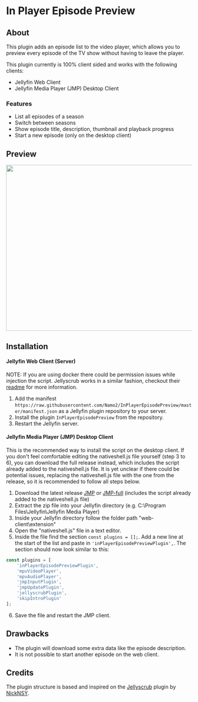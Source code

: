 In Player Episode Preview
====================

## About ##
This plugin adds an episode list to the video player, which allows you to preview every episode of the TV show without having to leave the player.

This plugin currently is 100% client sided and works with the following clients:
* Jellyfin Web Client
* Jellyfin Media Player (JMP) Desktop Client

### Features ###
* List all episodes of a season
* Switch between seasons
* Show episode title, description, thumbnail and playback progress
* Start a new episode (only on the desktop client)

## Preview ##

<img src="https://github.com/Namo2/InPlayerEpisodePreview/blob/master/Images/preview.gif" width="550" height="450">

## Installation ##

#### Jellyfin Web Client (Server) ####

NOTE: If you are using docker there could be permission issues while injection the script. 
Jellyscrub works in a similar fashion, checkout their [readme](https://github.com/nicknsy/jellyscrub/blob/main/README.md) for more information.

1. Add the manifest `https://raw.githubusercontent.com/Namo2/InPlayerEpisodePreview/master/manifest.json` as a Jellyfin plugin repository to your server.
2. Install the plugin `InPlayerEpisodePreview` from the repository.
3. Restart the Jellyfin server.

#### Jellyfin Media Player (JMP) Desktop Client ####

This is the recommended way to install the script on the desktop client.
If you don't feel comfortable editing the nativeshell.js file yourself (step 3 to 6), you can download the full release instead, which includes the script already added to the nativeshell.js file.
It is yet unclear if there could be potential issues, replacing the nativeshell.js file with the one from the release, so it is recommended to follow all steps below.

1. Download the latest release [JMP](https://github.com/Namo2/InPlayerEpisodePreview/releases/download/v1.0.0.0/InPlayerEpisodePreview-v1.0.0.0-jmp.zip) or [JMP-full](https://github.com/Namo2/InPlayerEpisodePreview/releases/download/v1.0.0.0/InPlayerEpisodePreview-v1.0.0.0-jmp-full.zip) (includes the script already added to the nativeshell.js file)
2. Extract the zip file into your Jellyfin directory (e.g. C:\Program Files\Jellyfin\Jellyfin Media Player)
3. Inside your Jellyfin directory follow the folder path "web-client\extension"
4. Open the "nativeshell.js" file in a text editor.
5. Inside the file find the section `const plugins = [];`. Add a new line at the start of the list and paste in `'inPlayerEpisodePreviewPlugin',`. The section should now look similar to this:
```javascript
const plugins = [
    'inPlayerEpisodePreviewPlugin',
    'mpvVideoPlayer',
    'mpvAudioPlayer',
    'jmpInputPlugin',
    'jmpUpdatePlugin',
    'jellyscrubPlugin',
    'skipIntroPlugin'
];
```
6. Save the file and restart the JMP client.

## Drawbacks ##
* The plugin will download some extra data like the episode description.
* It is not possible to start another episode on the web client.

## Credits ##
The plugin structure is based and inspired on the [Jellyscrub](https://github.com/nicknsy/jellyscrub) plugin by [NickNSY](https://github.com/nicknsy).
